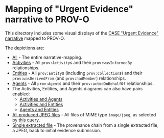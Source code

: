# Mapping of "Urgent Evidence" narrative to PROV-O

This directory includes some visual displays of the [CASE "Urgent Evidence" narrative](https://caseontology.org/examples/urgent_evidence/) mapped to PROV-O.

The depictions are:
* [All](urgent_evidence-prov-all.svg) - The entire narrative-mapping.
* [Activities](urgent_evidence-prov-activities.svg) - All `prov:Activity`s and their `prov:wasInformedBy` relationships.
* [Entities](urgent_evidence-prov-entities.svg) - All `prov:Entity`s (including `prov:Collection`s) and their `prov:wasDerivedFrom` (and `prov:hadMember`) relationships.
* [Agents](urgent_evidence-prov-agents.svg) - All `prov:Agent`s and their `prov:actedOnBehalfOf` relationships.
* The Activities, Entities, and Agents diagrams can also have pairs enabled:
   - [Activities and Agents](urgent_evidence-prov-activities-agents.svg)
   - [Activities and Entities](urgent_evidence-prov-activities-entities.svg)
   - [Agents and Entities](urgent_evidence-prov-agents-entities.svg)
* [All produced JPEG files](urgent_evidence-prov-all-focus-jpegs.svg) - All files of MIME type `image/jpeg`, as selected by [this query](select-jpegs.sparql).
* [Single extracted file](urgent_evidence-prov-all-focus-extracted-file-uuid-1.svg) - The provenance chain from a single extracted file, a JPEG, back to initial evidence submission.
